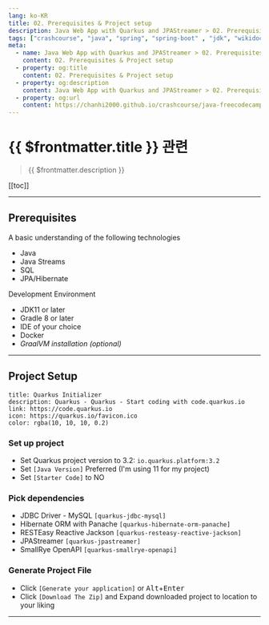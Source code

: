 ```yaml
---
lang: ko-KR
title: 02. Prerequisites & Project setup 
description: Java Web App with Quarkus and JPAStreamer > 02. Prerequisites & Project setup 
tags: ["crashcourse", "java", "spring", "spring-boot" , "jdk", "wikidocs"]
meta:
  - name: Java Web App with Quarkus and JPAStreamer > 02. Prerequisites & Project setup 
    content: 02. Prerequisites & Project setup 
  - property: og:title
    content: 02. Prerequisites & Project setup 
  - property: og:description
    content: Java Web App with Quarkus and JPAStreamer > 02. Prerequisites & Project setup 
  - property: og:url
    content: https://chanhi2000.github.io/crashcourse/java-freecodecamp-quarkus-jpastreamer/02.html
---
```


# {{ $frontmatter.title }} 관련

> {{ $frontmatter.description }}

[[toc]]

---

## Prerequisites

A basic understanding of the following technologies

- Java
- Java Streams
- SQL
- JPA/Hibernate

Development Environment

- JDK11 or later
- Gradle 8 or later
- IDE of your choice
- Docker
- _GraalVM installation (optional)_

---

## Project Setup

```card
title: Quarkus Initializer
description: Quarkus - Quarkus - Start coding with code.quarkus.io
link: https://code.quarkus.io
icon: https://quarkus.io/favicon.ico
color: rgba(10, 10, 10, 0.2)
```

### Set up project 

- Set Quarkus project version to 3.2: `io.quarkus.platform:3.2`
- Set <FontIcon icon="iconfont icon-select"/>`[Java Version]` Preferred (I'm using 11 for my project)
- Set <FontIcon icon="iconfont icon-select"/>`[Starter Code]` to NO

### Pick dependencies

- JDBC Driver - MySQL `[quarkus-jdbc-mysql]`
- Hibernate ORM with Panache `[quarkus-hibernate-orm-panache]`
- RESTEasy Reactive Jackson `[quarkus-resteasy-reactive-jackson]`
- JPAStreamer `[quarkus-jpastreamer]`
- SmallRye OpenAPI `[quarkus-smallrye-openapi]`

### Generate Project File

- Click `[Generate your application]` or <kbd>Alt</kbd>+<kbd>Enter</kbd>
- Click `[Download The Zip]` and Expand downloaded project to location to your liking

---

<TagLinks />
